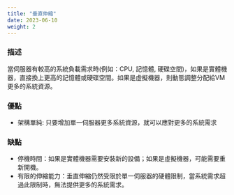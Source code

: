 ```yaml
---
title: "垂直伸縮"
date: 2023-06-10
weight: 2
---
```


### 描述

當伺服器有較高的系統負載需求時(例如：CPU, 記憶體, 硬碟空間)，如果是實體機器，直接換上更高的記憶體或硬碟空間。如果是虛擬機器，則動態調整分配給VM更多的系統資源。

### 優點

- 架構單純: 只要增加單一伺服器更多系統資源，就可以應對更多的系統需求

### 缺點

- 停機時間：如果是實體機器需要安裝新的設備；如果是虛擬機器，可能需要重新開機。
- 有限的伸縮能力：垂直伸縮仍然受限於單一伺服器的硬體限制，當系統需求超過此限制時，無法提供更多的系統需求。